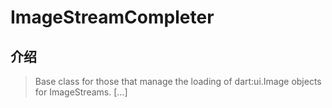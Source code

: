 # ImageStreamCompleter

## 介绍

> Base class for those that manage the loading of dart:ui.Image objects for ImageStreams. [...]
